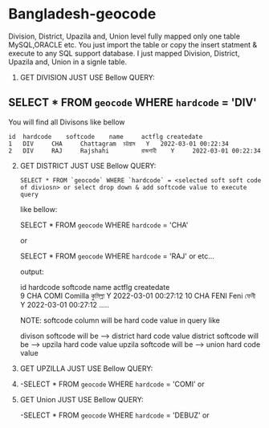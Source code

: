# Bangladesh-geocode

Division, District, Upazila and, Union level fully mapped only one table MySQL,ORACLE etc. You just import the table or copy the insert 
statment & execute to any SQL support database. I just mapped  Division, District, Upazila and, Union in a signle table.

 1. GET DIVISION JUST USE Bellow QUERY:
 
   SELECT * FROM `geocode` WHERE `hardcode` = 'DIV' 
   -
You will find all Divisons like bellow

    id	hardcode	softcode	name	 actflg	createdate
    1 	DIV 	CHA 	Chattagram 	চট্টগ্রাম 	Y 	2022-03-01 00:22:34
    2 	DIV 	RAJ 	Rajshahi         রাজশাহী    Y 	  2022-03-01 00:22:34
	
	
2. GET DISTRICT JUST USE Bellow QUERY:

 
       SELECT * FROM `geocode` WHERE `hardcode` = <selected soft soft code of diviosn> or select drop down & add softcode value to execute query
	
	like bellow:
	
	SELECT * FROM `geocode` WHERE `hardcode` = 'CHA'
	
	or
	
	SELECT * FROM `geocode` WHERE `hardcode` = 'RAJ'
	or etc...
	
	output:
	
	
	id	hardcode	softcode	name	actflg	createdate 	
	9 	CHA 	COMI 	Comilla 	কুমিল্লা 	Y 2022-03-01 00:27:12
	10 	CHA 	FENI 	Feni 	        ফেনী 	     Y 	2022-03-01 00:27:12
	.....
	
	
	NOTE: softcode column will be hard code value in query like
	
	divison softcode will be  --> district hard code value
	district softcode will be  --> upzila hard code value
	upzila softcode will be  --> union hard code value
	
	
3. GET UPZILLA JUST USE Bellow QUERY:
4. 
	-SELECT * FROM `geocode` WHERE `hardcode` = 'COMI' or <selected drop down softcode of district>

4. GET Union JUST USE Bellow QUERY:
	
	-SELECT * FROM `geocode` WHERE `hardcode` = 'DEBUZ' or  <selected drop down softcode of upzilla>
	
